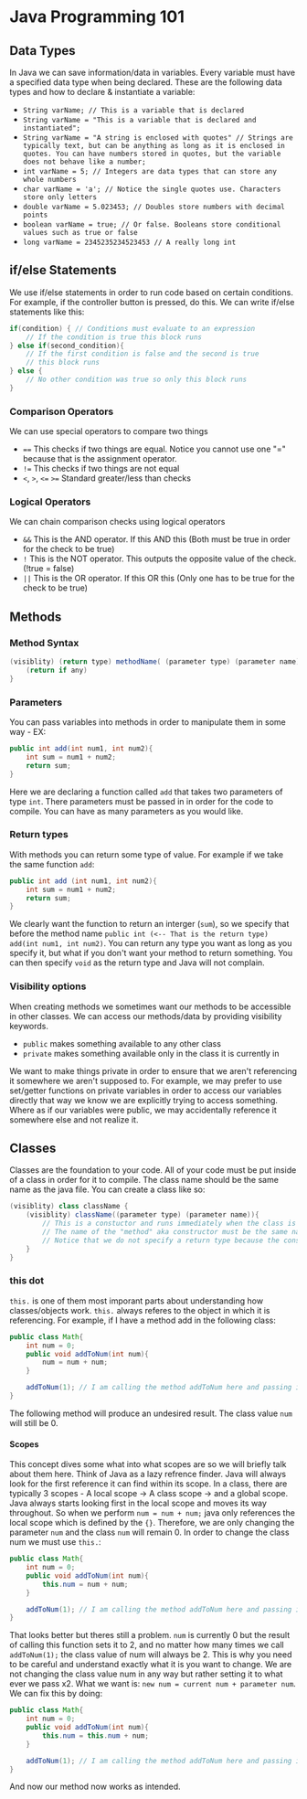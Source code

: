 # Java Programming 101

## Data Types

In Java we can save information/data in variables. Every variable must have a specified data type when being declared. These are the following data types and how to declare & instantiate a variable:

* `String varName; // This is a variable that is declared`
* `String varName = "This is a variable that is declared and instantiated";`
* `String varName = "A string is enclosed with quotes" // Strings are typically text, but can be anything as long as it is enclosed in quotes. You can have numbers stored in quotes, but the variable does not behave like a number;`
* `int varName = 5; // Integers are data types that can store any whole numbers`
* `char varName = 'a'; // Notice the single quotes use. Characters store only letters`
* `double varName = 5.023453; // Doubles store numbers with decimal points`
* `boolean varName = true; // Or false. Booleans store conditional values such as true or false`
* `long varName = 2345235234523453 // A really long int`

## if/else Statements

We use if/else statements in order to run code based on certain conditions. For example, if the controller button is pressed, do this. We can write if/else statements like this:

```java
if(condition) { // Conditions must evaluate to an expression
    // If the condition is true this block runs
} else if(second_condition){
    // If the first condition is false and the second is true
    // this block runs
} else {
    // No other condition was true so only this block runs
}
```

### Comparison Operators

We can use special operators to compare two things

* `==` This checks if two things are equal. Notice you cannot use one "=" because that is the assignment operator.
* `!=` This checks if two things are not equal
* `<`, `>`, `<=` `>=` Standard greater/less than checks

### Logical Operators

We can chain comparison checks using logical operators

* `&&` This is the AND operator. If this AND this (Both must be true in order for the check to be true)
* `!` This is the NOT operator. This outputs the opposite value of the check. (!true = false)
* `||` This is the OR operator. If this OR this (Only one has to be true for the check to be true)

## Methods

### Method Syntax

```java
(visiblity) (return type) methodName( (parameter type) (parameter name) ){
    (return if any)
}
```

### Parameters

You can pass variables into methods in order to manipulate them in some way - EX:

```java
public int add(int num1, int num2){
    int sum = num1 + num2;
    return sum;
}
```

Here we are declaring a function called `add` that takes two parameters of type `int`. There parameters must be passed in in order for the code to compile. You can have as many parameters as you would like.

### Return types

With methods you can return some type of value. For example if we take the same function `add`:

```java
public int add (int num1, int num2){
    int sum = num1 + num2;
    return sum;
}
```

We clearly want the function to return an interger (`sum`), so we specify that before the method name `public int (<-- That is the return type) add(int num1, int num2)`. You can return any type you want as long as you specify it, but what if you don't want your method to return something. You can then specify `void` as the return type and Java will not complain.
 
### Visibility options

When creating methods we sometimes want our methods to be accessible in other classes. We can access our methods/data by providing visibility keywords.

* `public` makes something available to any other class
* `private` makes something available only in the class it is currently in

We want to make things private in order to ensure that we aren't referencing it somewhere we aren't supposed to. For example, we may prefer to use set/getter functions on private variables in order to access our variables directly that way we know we are explicitly trying to access something. Where as if our variables were public, we may accidentally reference it somewhere else and not realize it.

## Classes

Classes are the foundation to your code. All of your code must be put inside of a class in order for it to compile. The class name should be the same name as the java file. You can create a class like so:

```java
(visiblity) class className {
    (visiblity) className((parameter type) (parameter name)){
        // This is a constuctor and runs immediately when the class is instantiated!
        // The name of the "method" aka constructor must be the same name as the class!
        // Notice that we do not specify a return type because the constructor should not return anything.
    }
}
```

### this dot

`this.` is one of them most imporant parts about understanding how classes/objects work. `this.` always referes to the object in which it is referencing. For example, if I have a method add in the following class:

```java
public class Math{
    int num = 0;
    public void addToNum(int num){
        num = num + num;
    }

    addToNum(1); // I am calling the method addToNum here and passing in the value 1 as the parameter
}
```

The following method will produce an undesired result. The class value `num` will still be 0.

#### Scopes

This concept dives some what into what scopes are so we will briefly talk about them here. Think of Java as a lazy refrence finder. Java will always look for the first reference it can find within its scope. In a class, there are typically 3 scopes - A local scope -> A class scope -> and a global scope. Java always starts looking first in the local scope and moves its way throughout. So when we perform `num = num + num;` java only references the local scope which is defined by the `{}`. Therefore, we are only changing the parameter `num` and the class `num` will remain 0. In order to change the class num we must use `this.`:

```java
public class Math{
    int num = 0;
    public void addToNum(int num){
        this.num = num + num;
    }

    addToNum(1); // I am calling the method addToNum here and passing in the value 1 as the parameter
}
```

That looks better but theres still a problem. `num` is currently 0 but the result of calling this function sets it to 2, and no matter how many times we call `addToNum(1);` the class value of num will always be 2. This is why you need to be careful and understand exactly what it is you want to change. We are not changing the class value num in any way but rather setting it to what ever we pass x2. What we want is: `new num = current num + parameter num`. We can fix this by doing:

```java
public class Math{
    int num = 0;
    public void addToNum(int num){
        this.num = this.num + num;
    }

    addToNum(1); // I am calling the method addToNum here and passing in the value 1 as the parameter
}
```

And now our method now works as intended.
